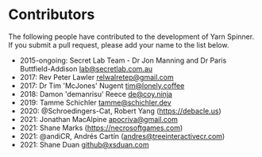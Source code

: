 # Contributors

The following people have contributed to the development of Yarn Spinner. If you submit a pull request, please add your name to the list below.

* 2015-ongoing: Secret Lab Team - Dr Jon Manning and Dr Paris Buttfield-Addison <lab@secretlab.com.au>
* 2017: Rev Peter Lawler <relwalretep@gmail.com>
* 2017: Dr Tim 'McJones' Nugent <tim@lonely.coffee>
* 2018: Damon 'demanrisu' Reece <de@coy.ninja>
* 2019: Tamme Schichler <tamme@schichler.dev>
* 2020: @Schroedingers-Cat, Robert Yang (https://debacle.us)
* 2021: Jonathan MacAlpine <apocriva@gmail.com>
* 2021: Shane Marks (https://necrosoftgames.com)
* 2021: @andiCR, Andrés Cartín (andres@treeinteractivecr.com)
* 2021: Shane Duan <github@xsduan.com>
